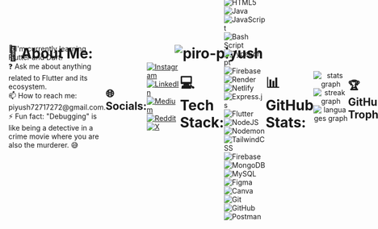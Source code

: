 
<div>
    <h1 style="display: flex; justify-content: space-between; align-items: center;">
  💫 About Me:
  <img src="https://komarev.com/ghpvc/?username=piro-piyush&label=Profile%20views&color=0e75b6&style=flat" alt="piro-piyush" />
<!--         [![Instagram](https://komarev.com/ghpvc/?username=piro-piyush&label=Profile%20views&color=0e75b6&style=flat)] -->
</h1>
  <div style="display: flex; justify-content: space-between; align-items: center; height: 100px;">
    <div>
      🌱 I'm currently learning Flutter and Dart.</br>
      ❓ Ask me about anything related to Flutter and its ecosystem.</br>
      📫 How to reach me: piyush72717272@gmail.com.</br>
      ⚡ Fun fact: "Debugging" is like being a detective in a crime movie where you are also the murderer. 😅
<!--     </div>
    <img src="https://www.cutecatgifs.com/wp-content/uploads/2021/02/wow.gif" alt="Wow Cat GIF" style="height: 100%; width: auto;">
</div> -->
</div>

## 🌐 Socials:
[![Instagram](https://img.shields.io/badge/Instagram-%23E4405F.svg?logo=Instagram&logoColor=white)](https://instagram.com/piiiyuuu.sh) [![LinkedIn](https://img.shields.io/badge/LinkedIn-%230077B5.svg?logo=linkedin&logoColor=white)](https://linkedin.com/in/piyush-kumar-112814277) [![Medium](https://img.shields.io/badge/Medium-12100E?logo=medium&logoColor=white)](https://medium.com/@piyush72717272) [![Reddit](https://img.shields.io/badge/Reddit-%23FF4500.svg?logo=Reddit&logoColor=white)](https://reddit.com/user/Visible_Toe_9472) [![X](https://img.shields.io/badge/X-black.svg?logo=X&logoColor=white)](https://x.com/Piiiyuuu_sh) 

# 💻 Tech Stack:
![C](https://img.shields.io/badge/c-%2300599C.svg?style=for-the-badge&logo=c&logoColor=white) ![C++](https://img.shields.io/badge/c++-%2300599C.svg?style=for-the-badge&logo=c%2B%2B&logoColor=white) ![CSS3](https://img.shields.io/badge/css3-%231572B6.svg?style=for-the-badge&logo=css3&logoColor=white) ![Dart](https://img.shields.io/badge/dart-%230175C2.svg?style=for-the-badge&logo=dart&logoColor=white) ![HTML5](https://img.shields.io/badge/html5-%23E34F26.svg?style=for-the-badge&logo=html5&logoColor=white) ![Java](https://img.shields.io/badge/java-%23ED8B00.svg?style=for-the-badge&logo=openjdk&logoColor=white) ![JavaScript](https://img.shields.io/badge/javascript-%23323330.svg?style=for-the-badge&logo=javascript&logoColor=%23F7DF1E) ![Bash Script](https://img.shields.io/badge/bash_script-%23121011.svg?style=for-the-badge&logo=gnu-bash&logoColor=white) ![TypeScript](https://img.shields.io/badge/typescript-%23007ACC.svg?style=for-the-badge&logo=typescript&logoColor=white) ![Firebase](https://img.shields.io/badge/firebase-%23039BE5.svg?style=for-the-badge&logo=firebase) ![Render](https://img.shields.io/badge/Render-%46E3B7.svg?style=for-the-badge&logo=render&logoColor=white) ![Netlify](https://img.shields.io/badge/netlify-%23000000.svg?style=for-the-badge&logo=netlify&logoColor=#00C7B7) ![Express.js](https://img.shields.io/badge/express.js-%23404d59.svg?style=for-the-badge&logo=express&logoColor=%2361DAFB) ![Flutter](https://img.shields.io/badge/Flutter-%2302569B.svg?style=for-the-badge&logo=Flutter&logoColor=white) ![NodeJS](https://img.shields.io/badge/node.js-6DA55F?style=for-the-badge&logo=node.js&logoColor=white) ![Nodemon](https://img.shields.io/badge/NODEMON-%23323330.svg?style=for-the-badge&logo=nodemon&logoColor=%BBDEAD) ![TailwindCSS](https://img.shields.io/badge/tailwindcss-%2338B2AC.svg?style=for-the-badge&logo=tailwind-css&logoColor=white) ![Firebase](https://img.shields.io/badge/firebase-a08021?style=for-the-badge&logo=firebase&logoColor=ffcd34) ![MongoDB](https://img.shields.io/badge/MongoDB-%234ea94b.svg?style=for-the-badge&logo=mongodb&logoColor=white) ![MySQL](https://img.shields.io/badge/mysql-4479A1.svg?style=for-the-badge&logo=mysql&logoColor=white) ![Figma](https://img.shields.io/badge/figma-%23F24E1E.svg?style=for-the-badge&logo=figma&logoColor=white) ![Canva](https://img.shields.io/badge/Canva-%2300C4CC.svg?style=for-the-badge&logo=Canva&logoColor=white) ![Git](https://img.shields.io/badge/git-%23F05033.svg?style=for-the-badge&logo=git&logoColor=white) ![GitHub](https://img.shields.io/badge/github-%23121011.svg?style=for-the-badge&logo=github&logoColor=white) ![Postman](https://img.shields.io/badge/Postman-FF6C37?style=for-the-badge&logo=postman&logoColor=white)
# 📊 GitHub Stats:
<div align="center">
  <img src="https://github-readme-stats.vercel.app/api?username=piro-piyush&hide_title=false&hide_rank=false&show_icons=true&include_all_commits=true&count_private=true&disable_animations=false&theme=nightowl&locale=en&hide_border=false" height="150" alt="stats graph"  />
  <img src="https://streak-stats.demolab.com?user=piro-piyush&locale=en&mode=daily&theme=nightowl&hide_border=false&border_radius=5" height="150" alt="streak graph"  />
  <img src="https://github-readme-stats.vercel.app/api/top-langs?username=piro-piyush&locale=en&hide_title=false&layout=compact&card_width=320&langs_count=7&theme=nightowl&hide_border=false" height="150" alt="languages graph"  />
</div>

## 🏆 GitHub Trophies
<div>
    <img src="https://github-profile-trophy.vercel.app/?username=piro-piyush&theme=blue_navy&no-frame=false&no-bg=false&margin-w=4&row=1" alt="" style="width: 100%; height: auto;">
</div>


## ✍️ Random Dev Quote
<div style="display: flex; justify-content: flex-end; width: 100%; align-items: center;">
    <img src="https://quotes-github-readme.vercel.app/api?type=horizontal&theme=algolia" alt="Quote" style="max-width: 100%; height: auto;" />
</div>
  
## ✨ Watch my GitHub contributions devoured by the snake!
<picture style="width: 100%; height: auto;">
  <source media="(prefers-color-scheme: dark)" srcset="https://raw.githubusercontent.com/piro-piyush/piro-piyush/output/github-contribution-grid-snake-dark.svg">
  <source media="(prefers-color-scheme: light)" srcset="https://raw.githubusercontent.com/piro-piyush/piro-piyush/output/github-contribution-grid-snake.svg">
  <img alt="github contribution grid snake animation" src="https://raw.githubusercontent.com/piro-piyush/piro-piyush/output/github-contribution-grid-snake.svg" style="width: 100%; height: auto;">
</picture>

<!-- BLOG-POST-LIST:START -->

<!-- BLOG-POST-LIST:END -->

## 💰 You can help me by Donating
  [![BuyMeACoffee](https://img.shields.io/badge/Buy%20Me%20a%20Coffee-ffdd00?style=for-the-badge&logo=buy-me-a-coffee&logoColor=black)](https://buymeacoffee.com/piiiyuuu.sh) 
    
